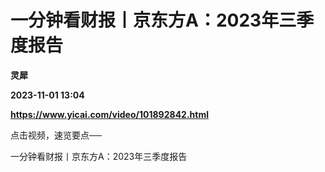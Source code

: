 # 一分钟看财报丨京东方A：2023年三季度报告
**灵犀**

**2023-11-01 13:04**

**https://www.yicai.com/video/101892842.html**

点击视频，速览要点──

一分钟看财报丨京东方A：2023年三季度报告